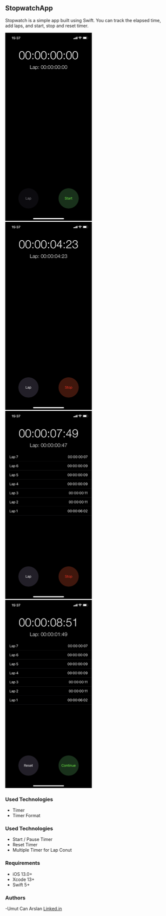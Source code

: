## StopwatchApp


Stopwatch is a simple app built using Swift. You can track the elapsed time, add laps, and start, stop and reset timer.

<img src="./images/idle.PNG" width="277" height="600">&nbsp;
<img src="./images/start.PNG" width="277" height="600">&nbsp;
<img src="./images/lap.PNG" width="277" height="600">&nbsp;
<img src="./images/stop.PNG" width="277" height="600"><br>

### Used Technologies

- Timer
- Timer Format

### Used Technologies

- Start / Pause Timer
- Reset Timer
- Multiple Timer for Lap Conut

### Requirements

- iOS 13.0+
- Xcode 13+
- Swift 5+

### Authors
-Umut Can Arslan [Linked.in](https://www.linkedin.com/in/umutcanarslan/)
